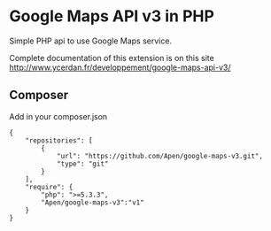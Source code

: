 # Google Maps API v3 in PHP

Simple PHP api to use Google Maps service.

Complete documentation of this extension is on this site http://www.ycerdan.fr/developpement/google-maps-api-v3/

## Composer

Add in your composer.json

```
{
    "repositories": [
        {
            "url": "https://github.com/Apen/google-maps-v3.git",
            "type": "git"
        }
    ],
    "require": {
        "php": ">=5.3.3",
        "Apen/google-maps-v3":"v1"
    }
}
```
